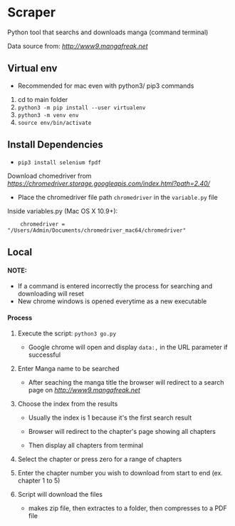 # Scraper
Python tool that searchs and downloads manga (command terminal)

Data source from: *http://www9.mangafreak.net*

## Virtual env
* Recommended for mac even with python3/ pip3 commands
1. cd to main folder 
2. `python3 -m pip install --user virtualenv`
3. `python3 -m venv env`
4. `source env/bin/activate`

## Install Dependencies
* `pip3 install selenium fpdf`

Download chomedriver from *https://chromedriver.storage.googleapis.com/index.html?path=2.40/*
* Place the chromedriver file path `chromedriver` in the `variable.py` file

Inside variables.py (Mac OS X 10.9+):   

        chromedriver = "/Users/Admin/Documents/chromedriver_mac64/chromedriver"

## Local
#### NOTE: 

* If a command is entered incorrectly the process for searching and downloading will reset
* New chrome windows is opened everytime as a new executable

#### Process
1. Execute the script: `python3 go.py`

     * Google chrome will open and display `data:,` in the URL parameter if successful

2. Enter Manga name to be searched

     * After seaching the manga title the browser will redirect to a search page on *http://www9.mangafreak.net*

3. Choose the index from the results 

     * Usually the index is 1 because it's the first search result

     * Browser will redirect to the chapter's page showing all chapters

     * Then display all chapters from terminal
4. Select the chapter or press zero for a range of chapters
5. Enter the chapter number you wish to download from start to end (ex. chapter 1 to 5)
6. Script will download the files
     * makes zip file, then extractes to a folder, then compresses to a PDF file
